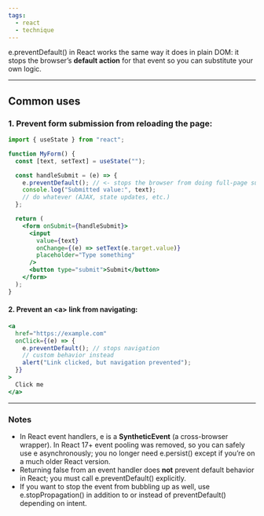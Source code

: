 ```yaml
---
tags:
  - react
  - technique
---
```


e.preventDefault() in React works the same way it does in plain DOM: it stops the browser’s **default action** for that event so you can substitute your own logic.

---

## **Common uses**
  
### **1. Prevent form submission from reloading the page:**

```jsx
import { useState } from "react";

function MyForm() {
  const [text, setText] = useState("");

  const handleSubmit = (e) => {
    e.preventDefault(); // <- stops the browser from doing full-page submit/reload
    console.log("Submitted value:", text);
    // do whatever (AJAX, state updates, etc.)
  };

  return (
    <form onSubmit={handleSubmit}>
      <input
        value={text}
        onChange={(e) => setText(e.target.value)}
        placeholder="Type something"
      />
      <button type="submit">Submit</button>
    </form>
  );
}
```

#### **2. Prevent an \<a> link from navigating:**
```jsx
<a
  href="https://example.com"
  onClick={(e) => {
    e.preventDefault(); // stops navigation
    // custom behavior instead
    alert("Link clicked, but navigation prevented");
  }}
>
  Click me
</a>
```

---

### **Notes**

- In React event handlers, e is a **SyntheticEvent** (a cross-browser wrapper). In React 17+ event pooling was removed, so you can safely use e asynchronously; you no longer need e.persist() except if you’re on a much older React version.
- Returning false from an event handler does **not** prevent default behavior in React; you must call e.preventDefault() explicitly.
- If you want to stop the event from bubbling up as well, use e.stopPropagation() in addition to or instead of preventDefault() depending on intent.